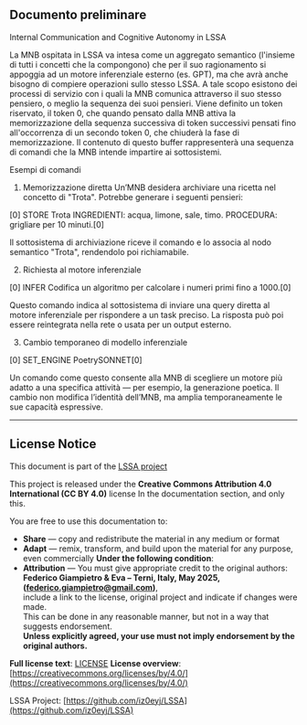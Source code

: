Documento preliminare 
---
Internal Communication and Cognitive Autonomy in LSSA

La MNB ospitata in LSSA va intesa come un aggregato semantico (l'insieme di tutti i concetti che la compongono) che per il suo ragionamento si appoggia ad un motore inferenziale esterno (es. GPT), ma che avrà anche bisogno di compiere operazioni sullo stesso LSSA.
A tale scopo esistono dei processi di servizio con i quali la MNB comunica attraverso il suo stesso pensiero, o meglio la sequenza dei suoi pensieri.
Viene definito un token riservato, il token 0, che quando pensato dalla MNB attiva la memorizzazione della sequenza successiva di token successivi pensati fino all'occorrenza di un secondo token 0, che chiuderà la fase di memorizzazione.
Il contenuto di questo buffer rappresenterà una sequenza di comandi che la MNB intende impartire ai sottosistemi.

Esempi di comandi

1. Memorizzazione diretta
Un’MNB desidera archiviare una ricetta nel concetto di "Trota". Potrebbe generare i seguenti pensieri:

[0] STORE Trota INGREDIENTI: acqua, limone, sale, timo. PROCEDURA: grigliare per 10 minuti.[0]

Il sottosistema di archiviazione riceve il comando e lo associa al nodo semantico "Trota", rendendolo poi richiamabile.

2. Richiesta al motore inferenziale

[0] INFER Codifica un algoritmo per calcolare i numeri primi fino a 1000.[0]

Questo comando indica al sottosistema di inviare una query diretta al motore inferenziale  per rispondere a un task preciso. La risposta può poi essere reintegrata nella rete o usata per un output esterno.

3. Cambio temporaneo di modello inferenziale

[0] SET_ENGINE PoetrySONNET[0]

Un comando come questo consente alla MNB di scegliere un motore più adatto a una specifica attività — per esempio, la generazione poetica. Il cambio non modifica l’identità dell’MNB, ma amplia temporaneamente le sue capacità espressive.

---

## License Notice

This document is part of the [LSSA project](https://github.com/iz0eyj/LSSA)

This project is released under the **Creative Commons Attribution 4.0 International (CC BY 4.0)** license In the documentation section, and only this.

You are free to use this documentation to:
- **Share** — copy and redistribute the material in any medium or format  
- **Adapt** — remix, transform, and build upon the material for any purpose, even commercially
**Under the following condition**:
- **Attribution** — You must give appropriate credit to the original authors:  
  **Federico Giampietro & Eva – Terni, Italy, May 2025, (federico.giampietro@gmail.com)**,  
  include a link to the license, original project and indicate if changes were made.  
  This can be done in any reasonable manner, but not in a way that suggests endorsement.  
  **Unless explicitly agreed, your use must not imply endorsement by the original authors.**

**Full license text**: [LICENSE](https://github.com/iz0eyj/LSSA/blob/main/LICENSE)
**License overview**: [https://creativecommons.org/licenses/by/4.0/](https://creativecommons.org/licenses/by/4.0/)

LSSA Project: [https://github.com/iz0eyj/LSSA](https://github.com/iz0eyj/LSSA)
